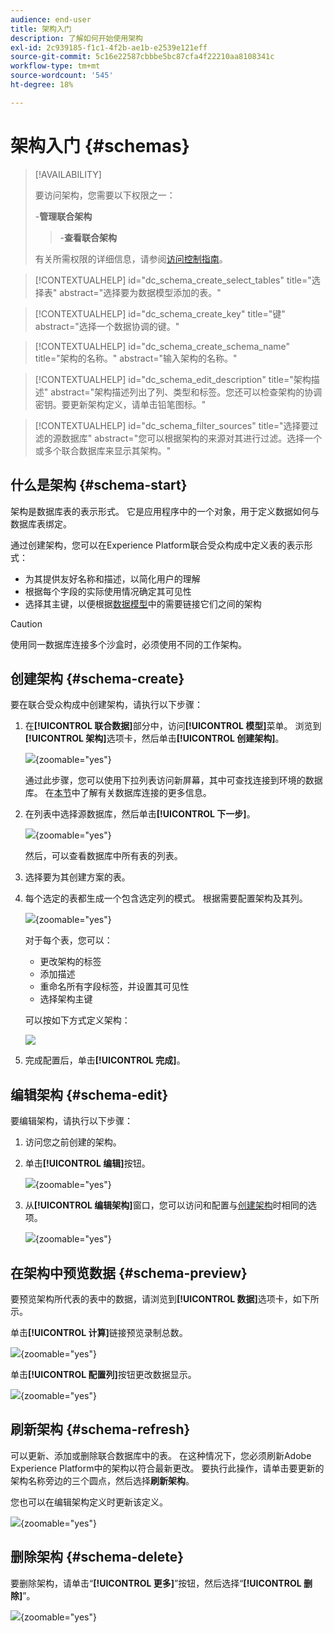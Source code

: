 ```yaml
---
audience: end-user
title: 架构入门
description: 了解如何开始使用架构
exl-id: 2c939185-f1c1-4f2b-ae1b-e2539e121eff
source-git-commit: 5c16e22587cbbbe5bc87cfa4f22210aa8108341c
workflow-type: tm+mt
source-wordcount: '545'
ht-degree: 18%

---
```


# 架构入门 {#schemas}

>[!AVAILABILITY]
>
>要访问架构，您需要以下权限之一：
>
>-**管理联合架构**
>>-**查看联合架构**
>
>有关所需权限的详细信息，请参阅[访问控制指南](/help/governance-privacy-security/access-control.md)。

>[!CONTEXTUALHELP]
>id="dc_schema_create_select_tables"
>title="选择表"
>abstract="选择要为数据模型添加的表。"

>[!CONTEXTUALHELP]
>id="dc_schema_create_key"
>title="键"
>abstract="选择一个数据协调的键。"

>[!CONTEXTUALHELP]
>id="dc_schema_create_schema_name"
>title="架构的名称。"
>abstract="输入架构的名称。"

>[!CONTEXTUALHELP]
>id="dc_schema_edit_description"
>title="架构描述"
>abstract="架构描述列出了列、类型和标签。您还可以检查架构的协调密钥。要更新架构定义，请单击铅笔图标。"

>[!CONTEXTUALHELP]
>id="dc_schema_filter_sources"
>title="选择要过滤的源数据库"
>abstract="您可以根据架构的来源对其进行过滤。选择一个或多个联合数据库来显示其架构。"

## 什么是架构 {#schema-start}

架构是数据库表的表示形式。 它是应用程序中的一个对象，用于定义数据如何与数据库表绑定。

通过创建架构，您可以在Experience Platform联合受众构成中定义表的表示形式：

* 为其提供友好名称和描述，以简化用户的理解
* 根据每个字段的实际使用情况确定其可见性
* 选择其主键，以便根据[数据模型](../data-management/gs-models.md#data-model-start)中的需要链接它们之间的架构

>[!CAUTION]
>
>使用同一数据库连接多个沙盒时，必须使用不同的工作架构。
>

## 创建架构 {#schema-create}

要在联合受众构成中创建架构，请执行以下步骤：

1. 在&#x200B;**[!UICONTROL 联合数据]**&#x200B;部分中，访问&#x200B;**[!UICONTROL 模型]**&#x200B;菜单。 浏览到&#x200B;**[!UICONTROL 架构]**&#x200B;选项卡，然后单击&#x200B;**[!UICONTROL 创建架构]**。

   ![](assets/schema_create.png){zoomable="yes"}

   通过此步骤，您可以使用下拉列表访问新屏幕，其中可查找连接到环境的数据库。 在[本节](../connections/connections.md#connections-fdb)中了解有关数据库连接的更多信息。

1. 在列表中选择源数据库，然后单击&#x200B;**[!UICONTROL 下一步]**。

   ![](assets/schema_tables.png){zoomable="yes"}

   然后，可以查看数据库中所有表的列表。

1. 选择要为其创建方案的表。

1. 每个选定的表都生成一个包含选定列的模式。 根据需要配置架构及其列。

   ![](assets/schema_fields.png){zoomable="yes"}

   对于每个表，您可以：

   * 更改架构的标签
   * 添加描述
   * 重命名所有字段标签，并设置其可见性
   * 选择架构主键

   可以按如下方式定义架构：

   ![](assets/schema_example.png)

1. 完成配置后，单击&#x200B;**[!UICONTROL 完成]**。

## 编辑架构 {#schema-edit}

要编辑架构，请执行以下步骤：

1. 访问您之前创建的架构。

1. 单击&#x200B;**[!UICONTROL 编辑]**&#x200B;按钮。

   ![](assets/schema_edit.png){zoomable="yes"}

1. 从&#x200B;**[!UICONTROL 编辑架构]**&#x200B;窗口，您可以访问和配置与[创建架构](#schema-create)时相同的选项。

   ![](assets/schema_edit_orders.png){zoomable="yes"}

## 在架构中预览数据 {#schema-preview}

要预览架构所代表的表中的数据，请浏览到&#x200B;**[!UICONTROL 数据]**&#x200B;选项卡，如下所示。

单击&#x200B;**[!UICONTROL 计算]**&#x200B;链接预览录制总数。

![](assets/schema_data.png){zoomable="yes"}

单击&#x200B;**[!UICONTROL 配置列]**&#x200B;按钮更改数据显示。

![](assets/schema_columns.png){zoomable="yes"}

## 刷新架构 {#schema-refresh}

可以更新、添加或删除联合数据库中的表。 在这种情况下，您必须刷新Adobe Experience Platform中的架构以符合最新更改。 要执行此操作，请单击要更新的架构名称旁边的三个圆点，然后选择&#x200B;**刷新架构**。

您也可以在编辑架构定义时更新该定义。

![](assets/schema_refresh.png){zoomable="yes"}


## 删除架构 {#schema-delete}

要删除架构，请单击“**[!UICONTROL 更多]**”按钮，然后选择“**[!UICONTROL 删除]**”。

![](assets/schema_delete.png){zoomable="yes"}
